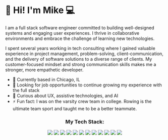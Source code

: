 # 👋 Hi! I'm Mike 💻

<!--
**michaelvarga/michaelvarga** is a ✨ _special_ ✨ repository because its `README.md` (this file) appears on your GitHub profile.

Here are some ideas to get you started:

- 🔭 I’m currently working on ...
- 🌱 I’m currently learning ...
- 👯 I’m looking to collaborate on ...
- 🤔 I’m looking for help with ...
- 💬 Ask me about ...
- 📫 How to reach me: ...
- 😄 Pronouns: ...
- ⚡ Fun fact: ...
-->
I am a full stack software engineer committed to building well-designed systems and engaging user experiences. I thrive in collaborative environments and embrace the challenge of learning new technologies.

I spent several years working in tech consulting where I gained valuable experience in project management, problem-solving, client-communication, and the delivery of software solutions to a diverse range of clients. My customer-focused mindset and strong communication skills makes me a stronger, more empathetic developer.

- 📍 Currently based in Chicago, IL
- 🌱 Looking for job opportunities to continue growing my experience with the full stack
- 🤔 Curious about UX, assistive technologies, and AI
- ⚡ Fun fact: I was on the varsity crew team in college. Rowing is the ultimate team sport and taught me to be a better teammate.

<h3 align="center">My Tech Stack:</h3>
<p align="center">
<img src="https://img.shields.io/badge/Javascript-F7DF1E?style=for-the-badge&logo=javascript&logoColor=000000" />
<img src="https://img.shields.io/badge/React-20232A?style=for-the-badge&logo=react&logoColor=61DAFB" />
<img src="https://img.shields.io/badge/Node.js-339933?style=for-the-badge&logo=nodedotjs&logoColor=black" />
<img src="https://img.shields.io/badge/Python-yellow?style=for-the-badge&logo=python&logoColor=3776ab" />
<img src="https://img.shields.io/badge/Html-black?style=for-the-badge&logo=html5&logoColor=E34F26" />
<img src="https://img.shields.io/badge/CSS-1572B6?style=for-the-badge&logo=css3&logoColor=white" />
<img src="https://img.shields.io/badge/Bootstrap-7952B3?style=for-the-badge&logo=bootstrap&logoColor=white" />
<img src="https://img.shields.io/badge/PostgreSQL-4169E1?style=for-the-badge&logo=postgresql&logoColor=white" />
<img src="https://img.shields.io/badge/Sass-cc6699?style=for-the-badge&logo=sass&logoColor=FFFFFF" />
<img src="https://img.shields.io/badge/Firebase-black?style=for-the-badge&logo=firebase&logoColor=FFCA28" />
<img src="https://img.shields.io/badge/Express.js-black?style=for-the-badge&logo=express&logoColor=white" />
<img src="https://img.shields.io/badge/Jest-C21325?style=for-the-badge&logo=jest&logoColor=white" />
 </p>
